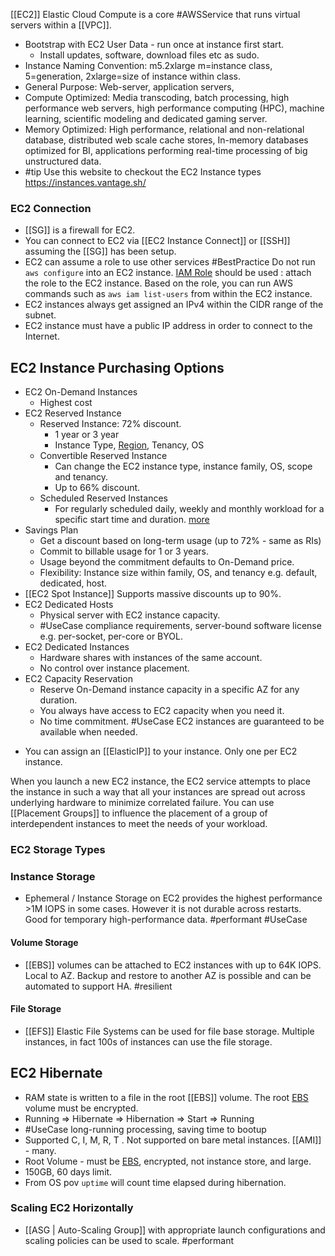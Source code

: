  [[EC2]]  Elastic Cloud Compute is a core #AWSService that runs virtual servers within a [[VPC]].
* Bootstrap with EC2 User Data - run once at instance first start.
	* Install updates, software, download files etc as sudo.
* Instance Naming Convention: m5.2xlarge m=instance class, 5=generation, 2xlarge=size of instance within class.
* General Purpose: Web-server, application servers, 
* Compute Optimized: Media transcoding, batch processing, high performance web servers, high performance computing (HPC), machine learning, scientific modeling and dedicated gaming server.
* Memory Optimized: High performance, relational and non-relational database, distributed web scale cache stores, In-memory databases optimized for BI, applications performing real-time processing of big unstructured data.
* #tip Use this website to checkout the EC2 Instance types https://instances.vantage.sh/
### EC2 Connection

- [[SG]] is a firewall for EC2. 
- You can connect to EC2 via [[EC2 Instance Connect]] or [[SSH]] assuming the [[SG]] has been setup.
- EC2 can assume a role to use other services #BestPractice Do not run `aws configure` into an EC2 instance. [IAM Role](IAM#IAM%20Role) should be used : attach the role to the EC2 instance. Based on the role, you can run AWS commands such as `aws iam list-users` from within the EC2 instance.
- EC2 instances always get assigned an IPv4 within the CIDR range of the subnet.
- EC2 instance must have a public IP address in order to connect to the Internet.

## EC2 Instance Purchasing Options
* EC2 On-Demand Instances
	* Highest cost
* EC2 Reserved Instance
	* Reserved Instance: 72% discount. 
		* 1 year or 3 year
		* Instance Type, [Region](Region.md), Tenancy, OS
	* Convertible Reserved Instance
		* Can change the EC2 instance type, instance family, OS, scope and tenancy.
		* Up to 66% discount.
	* Scheduled Reserved Instances
		* For regularly scheduled daily, weekly and monthly workload for a specific start time and duration. [more](https://docs.aws.amazon.com/AWSEC2/latest/UserGuide/ec2-scheduled-instances.html)
* Savings Plan
	* Get a discount based on long-term usage (up to 72% - same as RIs)
	* Commit to billable usage for 1 or 3 years.
	* Usage beyond the commitment defaults to On-Demand price.
	* Flexibility: Instance size within family, OS, and tenancy e.g. default, dedicated, host.
* [[EC2 Spot Instance]] Supports massive discounts up to 90%.
* EC2 Dedicated Hosts
	* Physical server with EC2 instance capacity.
	* #UseCase compliance requirements, server-bound software license e.g. per-socket, per-core or BYOL.
* EC2 Dedicated Instances
	* Hardware shares with instances of the same account.
	* No control over instance placement.
* EC2 Capacity Reservation
	* Reserve On-Demand instance capacity in a specific AZ for any duration.
	* You always have access to EC2 capacity when you need it.
	* No time commitment.
	#UseCase EC2 instances are guaranteed to be available when needed.

- You can assign an [[ElasticIP]] to your instance. Only one per EC2 instance.

When you launch a new EC2 instance, the EC2 service attempts to place the instance in such a way that all your instances are spread out across underlying hardware to minimize correlated failure. You can use [[Placement Groups]] to influence the placement of a group of interdependent instances to meet the needs of your workload. 

### EC2 Storage Types
### Instance Storage
- Ephemeral / Instance Storage on EC2 provides the highest performance >1M IOPS in some cases. However it is not durable across restarts. Good for temporary high-performance data. #performant  #UseCase 
#### Volume Storage
- [[EBS]] volumes can be attached to EC2 instances with up to 64K IOPS. Local to AZ. Backup and restore to another AZ is possible and can be automated to support HA. #resilient 
#### File Storage
- [[EFS]] Elastic File Systems can be used for file base storage. Multiple instances, in fact 100s of instances can use the file storage.

## EC2 Hibernate
* RAM state is written to a file in the root [[EBS]] volume. The root [EBS](EBS.md) volume must be encrypted. 
* Running => Hibernate => Hibernation => Start => Running
* #UseCase long-running processing, saving time to bootup
* Supported C, I, M, R, T . Not supported on bare metal instances. [[AMI]] - many.
* Root Volume - must be [EBS](EBS.md), encrypted, not instance store, and large. 
* 150GB, 60 days limit.
* From OS pov `uptime` will count time elapsed during hibernation.

### Scaling EC2 Horizontally
- [[ASG | Auto-Scaling Group]] with appropriate launch configurations and scaling policies can be used to scale. #performant 